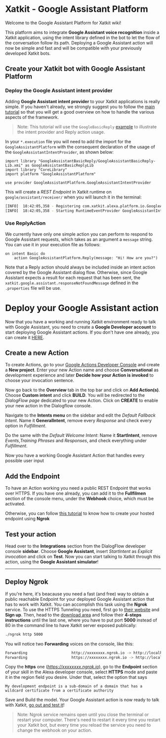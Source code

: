 # Xatkit - Google Assistant Platform
Welcome to the Google Assistant Platform for Xatkit wiki!

This platform aims to integrate **Google Assistant voice recognition** inside a Xatkit application, using the intent library defined in the bot to let the flow of the conversation follow its path. Deploying a Google Assistant action will now be simple and fast and will be compatible with your previously developed Xatkit bots.

## Create your Xatkit bot with Google Assistant Platform

### Deploy the Google Assistant intent provider

Adding **Google Assistant intent provider** to your Xatkit applications is really simple. If you haven't already, we strongly suggest you to follow the [main tutorial](https://github.com/xatkit-bot-platform/xatkit-runtime/wiki) so that you will get a good overview on how to handle the various aspects of the framework.
> Note: This tutorial will use the `GoogleBasicReply` [example](https://github.com/xatkit-bot-platform/xatkit-google-assistant-platform/tree/master/examples/GoogleBasicReply) to illustrate the intent provider and Reply action usage.

In your `*.execution` file you will need to add the import for the `GoogleAssistantPlatform` with the consequent declaration of the usage of the `GoogleAssistantIntentProvider`, as shown below:

```xtext
import library "GoogleAssistantBasicReply/GoogleAssistantBasicReply-Lib.xmi" as GoogleAssistantBasicReplyLib
import library "CoreLibrary"
import platform "GoogleAssistantPlatform"

use provider GoogleAssistantPlatform.GoogleAssistantIntentProvider
```
This will create a _REST Endpoint_ in Xatkit runtime on `google/assistant/receiver/` when you will launch it in the terminal:
```bash
[INFO]  18:42:05,358 - Registering com.xatkit.alexa.platform.io.GoogleAssistantIntentProvider@1672d2c4 in the XatkitServer
[INFO]  18:42:05,358 - Starting RuntimeEventProvider GoogleAssistantIntentProvider
```
### Use ReplyAction

We currently have only one simple action you can perform to respond to Google Assistant requests, which takes as an argument a `message` string. You can use it in your execution file as follows:
```xtext
on intent Basic do 
	action GoogleAssistantPlatform.Reply(message: "Hi! How are you?")
```
Note that a Reply action should always be included inside an intent action covered by the Google Assistant dialog flow. Otherwise, since Google Assistant expects a result for each request that has been sent, the `xatkit.google.assistant.responseNotFoundMessage` defined in the `.properties` file will be use.

# Deploy your Google Assistant action
Now that you have a working and running Xatkit environment ready to talk with Google Assistant, you need to create a **Google Developer account** to start deploying Google Assistant actions. If you don't have one already, you can create it [HERE](https://developers.google.com/).

## Create a new Action

To create Actions, go to your [Google Actions Developer Console](https://console.actions.google.com/) and create a **New project**. Enter your new Action name and choose **Conversational** as development experience and later **Decide how your Action is invoked** to choose your invocation sentence.

Now go back to the **Overview** tab in the top bar and click on **Add Action(s)**. Choose **Custom intent** and click **BUILD**. You will be redirected to the *DialogFlow page* dedicated to your new Action. Click on **CREATE** to enable your new action in the Dialogflow console.

Navigate to the **Intents menu** on the sidebar and edit the *Default Fallback Intent*. Name it **GeneralIntent**, remove every *Response* and check every option in *Fulfillment*.

Do the same with the *Default Welcome Intent*: Name it **StartIntent**, remove *Events*,*Training Phrases* and *Responses*, and check everything under *Fulfillment*.

Now you have a working Google Assistant Action that handles every possible user input

## Add the Endpoint
To have an Action working you need a public REST Endpoint that works over HTTPS. If you have one already, you can add it to the **Fullfilmen** section of the console menu, under the **Webhook** choice, which must be activated.

Otherwise, you can follow [this tutorial](https://github.com/xatkit-bot-platform/xatkit-google-assistant-platform/tree/master/examples/GoogleBasicReply#deploy-ngrok) to know how to create your hosted endpoint using **Ngrok**

## Test your action
Head over to the **Integrations** section from the DialogFlow developer console **sidebar**. Choose **Google Assistant**, insert *StartIntent* as *Explicit invocation* and click on **Test**. Now you can start talking to Xatkit through this action, using the **Google Assistant simulator**!

-------------------------------

## Deploy Ngrok

If you're here, it's beacause you need a fast (and free) way to obtain a public reachable Endpoint for your deployed Google Assistant action that has to work with Xatkit. You can accomplish this task using the **Ngrok** service.
To use the HTTPS Tunneling you need, first go to [their website](https://ngrok.com/) and **Sign up**. Then, head to the [download area](https://ngrok.com/download) and follow their **4-steps instructions** until the last one, where you have to put port **5000** instead of 80 in the command line to have Xatkit server exposed publically:

```bash
./ngrok http 5000
```

You will notice two **Forwarding** voices on the console, like this:

```bash
Forwarding                    http://xxxxxxxx.ngrok.io -> http://localhost:5000
Forwarding                    https://xxxxxxxx.ngrok.io -> http://localhost:5000
```
Copy the **https** one (_https://xxxxxxxx.ngrok.io_), go to the **Endpoint** section of your skill in the Alexa developer console, select **HTTPS** mode and paste it in the region field you desire. Under that, select the option that says
```
My development endpoint is a sub-domain of a domain that has a wildcard certificate from a certificate authority
```
Save and Build the model. Your Google Assistant action is now ready to talk with Xatkit, [go out and test it](https://github.com/xatkit-bot-platform/xatkit-google-assistant-platform/tree/master/examples/GoogleBasicReply#test-your-skill)!
> Note: Ngrok service remains open until you close the terminal or restart your computer. There's need to restart it every time you restart your Xatkit bot, but every time you reload the service you need to change the webhook on your action.
